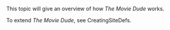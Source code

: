 This topic will give an overview of how _The Movie Dude_ works.

To extend _The Movie Dude_, see CreatingSiteDefs.